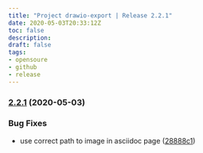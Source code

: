 ```yaml
---
title: "Project drawio-export | Release 2.2.1"
date: 2020-05-03T20:33:12Z
toc: false
description: 
draft: false
tags:
- opensoure
- github
- release
---
```

### [2.2.1](http://github.com/rlespinasse/drawio-export/compare/2.2.0...2.2.1) (2020-05-03)


### Bug Fixes

* use correct path to image in asciidoc page ([28888c1](http://github.com/rlespinasse/drawio-export/commit/28888c1a16042b527c59bd324639171397db84e2))



